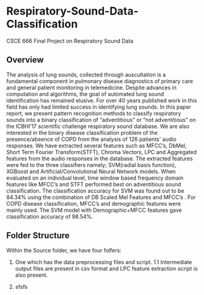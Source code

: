 # Respiratory-Sound-Data-Classification
CSCE 666 Final Project on Respiratory Sound Data

## Overview

The analysis of lung sounds, collected through auscultation is a fundamental component
in pulmonary disease diagnostics of primary care and general patient monitoring in
telemedicine. Despite advances in computation and algorithms, the goal of automated
lung sound identification has remained elusive. For over 40 years published work in this
field has only had limited success in identifying lung sounds. In this paper report, we
present pattern recognition methods to classify respiratory sounds into a binary
classification of “adventitious” or “not adventitious” on the ICBHI’17 scientific
challenge respiratory sound database. We are also interested in the binary disease
classification problem of the presence/absence of COPD from the analysis of 126
patients' audio responses. We have extracted several features such as MFCC’s, DbMel,
Short Term Fourier Transform(STFT), Chroma Vectors, LPC and Aggregated features
from the audio responses in the database. The extracted features were fed to the three
classifiers namely; SVM(radial basis function), XGBoost and Artificial/Convolutional
Neural Network models. When evaluated on an individual level, time window based
frequency domain features like MFCC’s and STFT performed best on adventitious sound
classification. The classification accuracy for SVM was found out to be 84.34% using the
combination of DB Scaled Mel Features and MFCC’s . For COPD disease classification,
MFCC’s and demographic features were mainly used. The SVM model with
Demographic+MFCC features gave classification accuracy of 98.54%.

## Folder Structure

Within the Source folder, we have four folfers:

1. One which has the data preprocessing files and script.
  1.1 Intermediate output files are present in csv format and LPC feature extraction script is also present.

2. sfsfs
